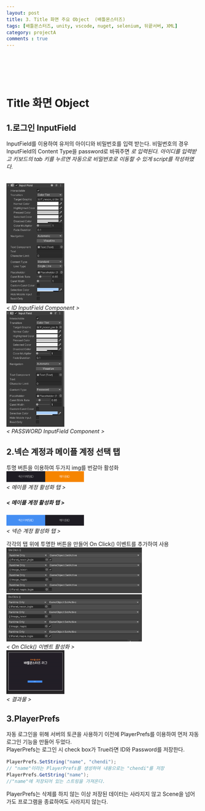 ```yaml
---
layout: post
title: 3. Title 화면 주요 Object  (배틀몬스터즈)
tags: [배틀몬스터즈, unity, vscode, nuget, selenium, 뒤끝서버, XML]
category: projectA
comments : true
---
```

<br>
<br>
<br>
<br>

# Title 화면 Object
## 1.로그인 InputField
InputField를 이용하여 유저의 아이디와 비밀번호를 입력 받는다. 비밀번호의 경우 InputField의 Content Type을 password로 바꿔주면 ****로 입력된다. 아이디를 입력받고 키보드의 tab 키를 누르면 자동으로 비밀번호로 이동할 수 있게 script를 작성하였다. <br><br><br>
<img src="/assets/img/battle/battle3_1.PNG" width="30%" height="30%"><br>*< ID InputField Component >*<br>
<img src="/assets/img/battle/battle3_2.PNG" width="30%" height="30%"><br>*< PASSWORD InputField Component >*<br>
## 2.넥슨 계정과 메이플 계정 선택 탭
투명 버튼을 이용하여 두가지 img를 번갈아 활성화<br>
<img src="/assets/img/battle/battle3_4.PNG" width="40%" height="40%"><br>*< 메이플 계정 활성화 탭 >*<br>
##### < 메이플 계정 활성화 탭 ><BR>
<img src="/assets/img/battle/battle3_5.PNG" width="40%" height="40%"><br>*< 넥슨 계정 활성화 탭 >*<br>

각각의 탭 위에 투명한 버튼을 만들어 On Click() 이벤트를 추가하여 사용<br>
<img src="/assets/img/battle/battle3_6.PNG" width="70%" height="70%"><br>
<img src="/assets/img/battle/battle3_7.PNG" width="70%" height="70%"><br>*< On Click() 이벤트 활성화 >*<br>
<img src="/assets/img/battle/battle3_3.gif" width="30%" height="30%"><br>*< 결과물 >*<br>
## 3.PlayerPrefs

자동 로그인을 위해 서버의 토큰을 사용하기 이전에 PlayerPrefs를 이용하여 먼저 자동 로그인 기능을 만들어 두었다.<br>
PlayerPrefs는 로그인 시 check box가 True라면 ID와 Password를 저장한다. 

~~~ cs
PlayerPrefs.SetString("name", "chendi");
// "name"이라는 PlayerPrefs를 생성하여 내용으로는 "chendi"를 저장
PlayerPrefs.GetString("name");
//"name"에 저장되어 있는 스트링을 가져온다.
~~~
PlayerPrefs는 삭제를 하지 않는 이상 저장된 데이터는 사라지지 않고 Scene을 넘어가도 프로그램을 종료하여도 사라지지 않는다.<br>
